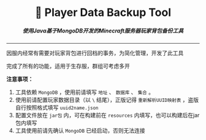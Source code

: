 <h1 align="center">🦺 Player Data Backup Tool</h1>
<h5 align="center">使用Java基于MongoDB开发的Minecraft服务器玩家背包备份工具</h5>

------

因服内经常有需要对玩家背包进行回档的事务，为简化管理，开发了此工具

完成了所有的功能，适用于生存服，群组可考虑多开

**注意事项：**
1. 工具依赖 `MongoDB` ，使用前请填写 `地址` 、 `数据库` 、 `集合` 。
2. 使用前请配置玩家数据目录（以 `\` 结尾），正版记得 `重新解析UUID映射表`  ，盗版自行按照格式填写 `uuid2name.json`
3. 配置文件放在 `jar包` 内，可在构建前在 `resources` 内填写，也可以构建后在jar包内填写
4. 工具使用前请先确认 `MongoDB` 已经启动，否则无法连接
